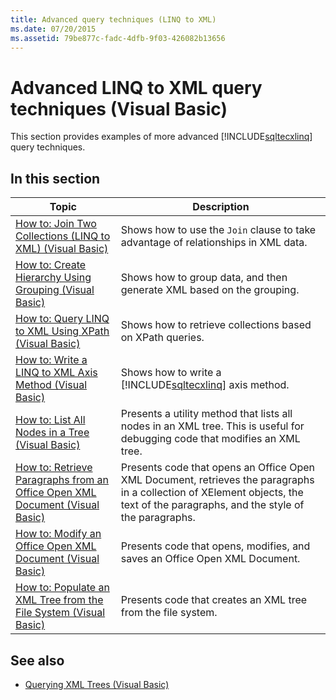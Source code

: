 ```yaml
---
title: Advanced query techniques (LINQ to XML)
ms.date: 07/20/2015
ms.assetid: 79be877c-fadc-4dfb-9f03-426082b13656
---
```

# Advanced LINQ to XML query techniques (Visual Basic)

This section provides examples of more advanced [!INCLUDE[sqltecxlinq](~/includes/sqltecxlinq-md.md)] query techniques.

## In this section

|Topic|Description|
|-----------|-----------------|
|[How to: Join Two Collections (LINQ to XML) (Visual Basic)](how-to-join-two-collections-linq-to-xml.md)|Shows how to use the `Join` clause to take advantage of relationships in XML data.|
|[How to: Create Hierarchy Using Grouping (Visual Basic)](how-to-create-hierarchy-using-grouping.md)|Shows how to group data, and then generate XML based on the grouping.|
|[How to: Query LINQ to XML Using XPath (Visual Basic)](how-to-query-linq-to-xml-using-xpath.md)|Shows how to retrieve collections based on XPath queries.|
|[How to: Write a LINQ to XML Axis Method (Visual Basic)](how-to-write-a-linq-to-xml-axis-method.md)|Shows how to write a [!INCLUDE[sqltecxlinq](~/includes/sqltecxlinq-md.md)] axis method.|
|[How to: List All Nodes in a Tree (Visual Basic)](how-to-list-all-nodes-in-a-tree.md)|Presents a utility method that lists all nodes in an XML tree. This is useful for debugging code that modifies an XML tree.|
|[How to: Retrieve Paragraphs from an Office Open XML Document (Visual Basic)](how-to-retrieve-paragraphs-from-an-office-open-xml-document.md)|Presents code that opens an Office Open XML Document, retrieves the paragraphs in a collection of XElement objects, the text of the paragraphs, and the style of the paragraphs.|
|[How to: Modify an Office Open XML Document (Visual Basic)](how-to-modify-an-office-open-xml-document.md)|Presents code that opens, modifies, and saves an Office Open XML Document.|
|[How to: Populate an XML Tree from the File System (Visual Basic)](how-to-populate-an-xml-tree-from-the-file-system.md)|Presents code that creates an XML tree from the file system.|

## See also

- [Querying XML Trees (Visual Basic)](querying-xml-trees.md)
